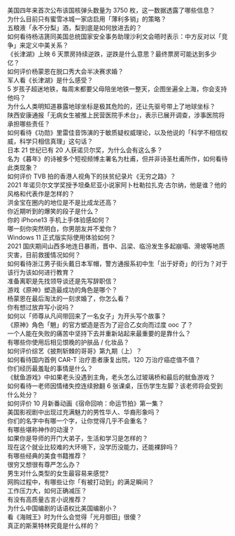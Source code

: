 美国四年来首次公布该国核弹头数量为 3750 枚，这一数据透露了哪些信息？  
为什么目前只有蜜雪冰城一家店启用「薄利多销」的策略？  
五粮液「永不分梨」酒，梨到底是如何放进去的？  
如何看待杨洁篪同美国总统国家安全事务助理沙利文会晤时表示：中方反对以「竞争」来定义中美关系？  
《长津湖》上映 6 天票房持续逆跌，逆跌是什么意思？最终票房可能达到多少亿？  
如何评价杨蒙恩在脱口秀大会半决赛求婚？  
军人看《长津湖》是什么感受？  
5 岁孩子超迷地铁，每周末都要父母陪坐地铁一整天，企图坐遍全上海，你会支持他吗？  
为什么人类明知道暴露地球坐标是极其危险的，还让先驱号带上了地球坐标？  
陕西安康通报「无病女生被推上民营医院手术台」，表示已展开调查，涉事医院将承担哪些责任？  
如何看待《功勋》里雷佳音饰演的于敏质疑权威理论，以及他说的「科学不相信权威，科学只相信真理」这句话？  
日本 21 世纪已有 20 人获诺贝尔奖，为什么会有这么多？  
名为《暮年》的诗被多个短视频博主署名为杜甫，但并非诗圣杜甫所作，如何看待此类现象？  
如何评价 TVB 拍的香港人视角下的扶贫纪录片《无穷之路》？  
2021 年诺贝尔文学奖授予坦桑尼亚小说家阿卜杜勒拉扎克·古尔纳，他是谁？他的风格和代表作是怎样的？  
洪金宝在圈内的地位是不是比成龙还高？  
你近期听到的爆笑的段子是什么？  
你的 iPhone13 手机上手体验感如何？  
哪一刻你突然明白，你男朋友并不爱你？  
Windows 11 正式版实际使用体验如何？  
2021 国庆期间山西多地连日暴雨，晋中、吕梁、临汾发生多起崩塌、滑坡等地质灾害，目前救援情况如何？  
如何看待浙江男子街头戴日本军帽，警方通报系初中生「出于好奇」的行为？对于该行为该如何进行教育？  
准备离职是先找领导谈还是先写辞职信？  
游戏《原神》塑造最成功的角色是哪个？  
杨蒙恩在最后淘汰的一刻求婚了，你怎么看？  
你有想过放弃写小说吗？  
如何以「师尊从凡间带回来了一名女子」为开头写个故事？  
《原神》角色「魈」的官方塑造是否为了迎合乙女向而过度 ooc 了？  
一个人能在失败的痛苦中坚持下去并重新站起来最重要的是靠什么？  
有哪些你使用后相见恨晚的护肤品 / 化妆品？  
如何评价综艺《披荆斩棘的哥哥》第九期（上）？  
如何看待国内首例 CAR-T 治疗患者康复出院，120 万治疗癌症值不值？  
你们经历最羞耻的事情是什么？  
《鱿鱼游戏》中如果老头没遇到主角，老头怎么过玻璃桥和最后的鱿鱼游戏？  
如何看待一老师因情绪失控连续掀翻 6 张课桌，压伤学生左脚？该老师将会受到什么处分？  
如何评价 10 月新番动画《宿命回响：命运节拍》第一集？  
美国影视剧中出现过充满魅力的男性华人、华裔形象吗？  
你们的名字中有哪一个字，让你觉得几乎不会重名？  
有哪些堪称神作的动漫？  
如果你是导师的开门大弟子，生活和学习是怎样的？  
现在这个就业比较难的大环境下，没学历没能力，还能裸辞吗？  
有哪些经典的美食书籍推荐？  
很穷又想很有尊严怎么办？  
男生对什么类型的女生最容易来感觉?  
网购过程中，有哪些让你「有被打动到」的满足瞬间？  
工作压力大，如何正确减压？  
有没有高质量古言小说推荐？  
为什么中国编剧的话语权比美国编剧小？  
看《海贼王》时为什么会觉得「光月御田」很傻？  
真正的斯莱特林究竟是什么样的？  
